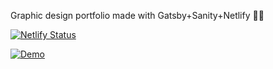Graphic design portfolio made with Gatsby+Sanity+Netlify 🐱‍🚀

[![Netlify Status](https://api.netlify.com/api/v1/badges/9e513f12-786c-4fe0-b714-41a3370cbfc3/deploy-status)](https://app.netlify.com/sites/guste-design/deploys)

[![Demo](https://i.imgur.com/xHgFi3A.png)](https://guste.design)
